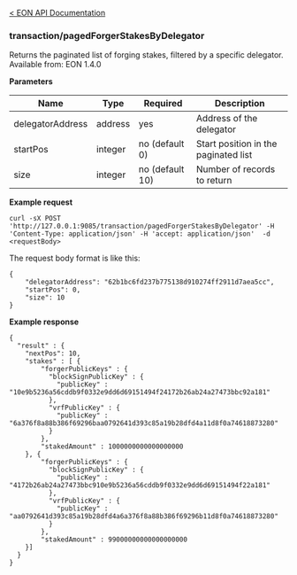 [&lt; EON API Documentation](/doc/api/index.md) 
### transaction/pagedForgerStakesByDelegator

Returns the paginated list of forging stakes, filtered by a specific delegator.<br>
Available from: EON 1.4.0

**Parameters**

| Name     | Type    | Required  | Description    |
| -------- | ------- | -------   | -------        | 
| delegatorAddress | address | yes | Address of the delegator  |
| startPos | integer | no (default 0) | Start position in the paginated list  |
| size     | integer | no (default 10)| Number of records to return |

**Example request**

    curl -sX POST 'http://127.0.0.1:9085/transaction/pagedForgerStakesByDelegator' -H 'Content-Type: application/json' -H 'accept: application/json'  -d <requestBody>

The request body format is like this:

    {
        "delegatorAddress": "62b1bc6fd237b775138d910274ff2911d7aea5cc",
        "startPos": 0,
        "size": 10
    }


**Example response**

    {
      "result" : {
        "nextPos": 10,
        "stakes" : [ {
            "forgerPublicKeys" : {
              "blockSignPublicKey" : {
                "publicKey" : "10e9b5236a56cddb9f0332e9dd6d69151494f24172b26ab24a27473bbc92a181"
              },
              "vrfPublicKey" : {
                "publicKey" : "6a376f8a88b386f69296baa0792641d393c85a19b28dfd4a11d8f0a74618873280"
              }
            },
            "stakedAmount" : 1000000000000000000
        }, {
            "forgerPublicKeys" : {
              "blockSignPublicKey" : {
                "publicKey" : "4172b26ab24a27473bbc910e9b5236a56cddb9f0332e9dd6d69151494f22a181"
              },
              "vrfPublicKey" : {
                "publicKey" : "aa0792641d393c85a19b28dfd4a6a376f8a88b386f69296b11d8f0a74618873280"
              }
            },
            "stakedAmount" : 99000000000000000000
        }]
      }
    }
